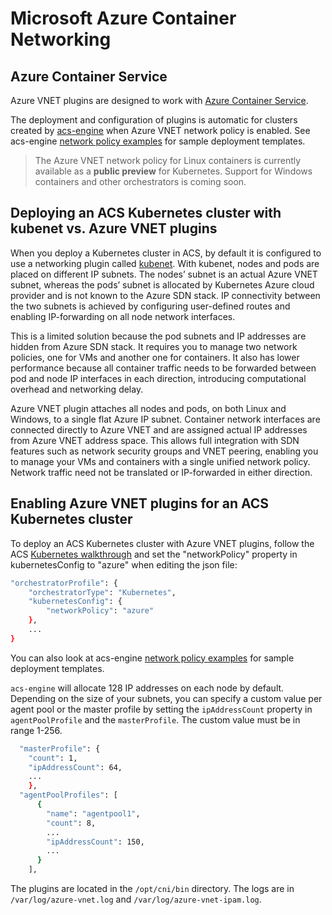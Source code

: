# Microsoft Azure Container Networking

## Azure Container Service
Azure VNET plugins are designed to work with [Azure Container Service](https://azure.microsoft.com/en-us/services/container-service).

The deployment and configuration of plugins is automatic for clusters created by [acs-engine](https://github.com/Azure/acs-engine) when Azure VNET network policy is enabled. See acs-engine [network policy examples](https://github.com/Azure/acs-engine/tree/master/examples/networkpolicy) for sample deployment templates.

> The Azure VNET network policy for Linux containers is currently available as a **public preview** for Kubernetes. Support for Windows containers and other orchestrators is coming soon.

## Deploying an ACS Kubernetes cluster with kubenet vs. Azure VNET plugins
When you deploy a Kubernetes cluster in ACS, by default it is configured to use a networking plugin called [kubenet](http://kubernetes.io/docs/admin/network-plugins). With kubenet, nodes and pods are placed on different IP subnets. The nodes’ subnet is an actual Azure VNET subnet, whereas the pods’ subnet is allocated by Kubernetes Azure cloud provider and is not known to the Azure SDN stack. IP connectivity between the two subnets is achieved by configuring user-defined routes and enabling IP-forwarding on all node network interfaces.

This is a limited solution because the pod subnets and IP addresses are hidden from Azure SDN stack. It requires you to manage two network policies, one for VMs and another one for containers. It also has lower performance because all container traffic needs to be forwarded between pod and node IP interfaces in each direction, introducing computational overhead and networking delay.

Azure VNET plugin attaches all nodes and pods, on both Linux and Windows, to a single flat Azure IP subnet. Container network interfaces are connected directly to Azure VNET and are assigned actual IP addresses from Azure VNET address space. This allows full integration with SDN features such as network security groups and VNET peering, enabling you to manage your VMs and containers with a single unified network policy. Network traffic need not be translated or IP-forwarded in either direction.

## Enabling Azure VNET plugins for an ACS Kubernetes cluster
To deploy an ACS Kubernetes cluster with Azure VNET plugins, follow the ACS [Kubernetes walkthrough](https://github.com/Azure/acs-engine/blob/master/docs/kubernetes.md) and set the "networkPolicy" property in kubernetesConfig to "azure" when editing the json file:

```bash
"orchestratorProfile": {
    "orchestratorType": "Kubernetes",
    "kubernetesConfig": {
        "networkPolicy": "azure"
    },
    ...
}
```

You can also look at acs-engine [network policy examples](https://github.com/Azure/acs-engine/tree/master/examples/networkpolicy) for sample deployment templates.

`acs-engine` will allocate 128 IP addresses on each node by default. Depending on the size of your subnets, you can specify a custom value per agent pool or the master profile by setting the `ipAddressCount` property in `agentPoolProfile` and the `masterProfile`. The custom value must be in range 1-256.

```bash
  "masterProfile": {
    "count": 1,
    "ipAddressCount": 64,
    ...
    },
  "agentPoolProfiles": [
      {
        "name": "agentpool1",
        "count": 8,
        ...
        "ipAddressCount": 150,
        ...
      }
    ],
```

The plugins are located in the `/opt/cni/bin` directory. The logs are in `/var/log/azure-vnet.log` and `/var/log/azure-vnet-ipam.log`.
